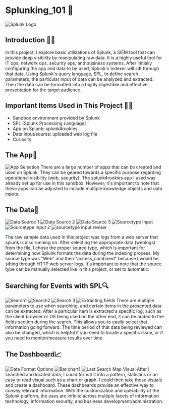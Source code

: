 # Splunking_101 🤿
![Splunk Logo](https://i.imgur.com/pnoitET.jpg)

## Introduction 🏁🚦
In this project, I explore basic utilizations of Splunk, a SIEM tool that can provide deep visibility by manipulating raw data. It is a highly useful tool for IT ops, network ops, security ops, and business systems. After initially configuring the app and data to be used, Splunk's Indexer will sift through that data. Using Splunk's query language, SPL, to define search parameters, the particular input of data can be analyzed and extracted. Then the data can be formatted into a highly digestible and effective presentation for the target audience.

## Important Items Used in This Project 🧑‍💻
- Sandbox environment provided by Splunk
- SPL (Splunk Processing Language)
- App on Splunk: splunk4rookies
- Data input/source: uploaded web log file
- Curiosity
  
## The App🧰
![App Selection](https://i.imgur.com/dSjEmDd.jpg)
There are a large number of apps that can be created and used on Splunk. They can be geared towards a specific purpose regarding operational visibility (web, security). The splunk4rookies app I used was already set up for use in this sandbox. However, it's important to note that these apps can be adjusted to include multiple knowledge objects and data inputs. 

## The Data🧩
![Data Source 1](https://i.imgur.com/TOgplDM.jpg)
![Data Source 2](https://i.imgur.com/KlLVrke.jpg)
![Data Source 3](https://i.imgur.com/KiI6zzO.jpg)
![Sourcetype Input](https://i.imgur.com/ao1WRGB.jpg)
![Sourcetype input 2](https://i.imgur.com/GKO9cx2.jpg)
![sourcetype input review](https://imgur.com/eHegV3k.jpg)

The raw sample data used in this project was logs from a web server that splunk is also running on. After selecting the appropriate data (weblogs) from the file, I chose the proper source type, which is important for determining how Splunk formats the data during the indexing process. My source type was "Web" and then "access_combined" because I would be sifting through HTTP web server logs. It's important to note that the source type can be manually selected like in this project, or set to automatic. 

## Searching for Events with SPL🔍
![Search1](https://i.imgur.com/pqjY1O0.jpg)
![Search2](https://i.imgur.com/DzmsnYk.jpg)
![Search 3](https://i.mgur.com/X4QOcAD.jpg)
![Extracting fields](https://i.imgur.com/3zkrLdN.jpg)
There are multiple parameters to use when searching, and certain items in the presented data can be extracted. After a particular item is extracted a specific log, such as the client browser or OS being used on the other end, it can be added to the fields section during the search. This allows you to easily select that information going forward. The time period of that data being reviewed can also be changed, which is helpful if you need to locate a specific issue, or if you need to monitor/measure results over time. 

## The Dashboard📈
![Data Format Options](https://i.imgur.com/iSEcckb.jpg)
![Bar chart1](https://i.imgur.com/XnIXrF5.jpg)
![Last Search Map Visual](https://i.imgur.com/u4f8NAV.jpg)
After I searched and located data, I could format it into a pattern, statistics or an easy to read visual such as a chart or graph. I could then take those visuals and create a dashboard. These dashboards provide an effective way to convey relevant information. With the customization and operability of the Splunk platform, the uses are infinite across multiple facets of information technology, information security, and business development/administration. 



